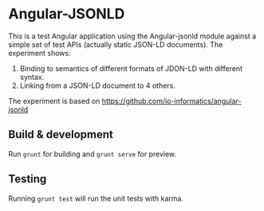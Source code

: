 # Angular-JSONLD

This is a test Angular application using the Angular-jsonld module against a simple set of test APIs (actually static JSON-LD documents).
The experiment shows:
1. Binding to semantics of different formats of JDON-LD with different syntax.
2. Linking from a JSON-LD document to 4 others.


The experiment is based on https://github.com/io-informatics/angular-jsonld


## Build & development

Run `grunt` for building and `grunt serve` for preview.

## Testing

Running `grunt test` will run the unit tests with karma.
